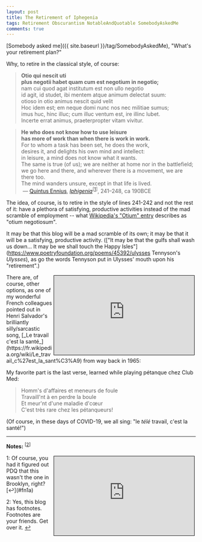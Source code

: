 ```yaml
---
layout: post
title: The Retirement of Iphegenia
tags: Retirement Obscurantism NotableAndQuotable SomebodyAskedMe
comments: true
---
```


[Somebody asked me]({{ site.baseurl }}/tag/SomebodyAskedMe), "What's your retirement plan?"  

Why, to retire in the classical style, of course:  
>__Otio qui nescit uti__  
>__plus negotii habet quam cum est negotium in negotio;__  
>nam cui quod agat institutum est non ullo negotio  
>id agit, id studet, ibi mentem atque animum delectat suum:  
>otioso in otio animus nescit quid velit  
>Hoc idem est; em neque domi nunc nos nec militiae sumus;  
>imus huc, hinc illuc; cum illuc ventum est, ire illinc lubet.  
>Incerte errat animus, praeterpropter vitam vivitur.  
  
>__He who does not know how to use leisure__  
>__has more of work than when there is work in work.__  
>For to whom a task has been set, he does the work,  
>desires it, and delights his own mind and intellect:  
>in leisure, a mind does not know what it wants.  
>The same is true (of us); we are neither at home nor in the battlefield;  
>we go here and there, and wherever there is a movement, we are there too.  
>The mind wanders unsure, except in that life is lived.  
&nbsp;&mdash; [Quintus Ennius](https://en.wikipedia.org/wiki/Ennius "Quintus Ennius"), [_Iphigenia_](https://en.wikipedia.org/wiki/Iphigenia "Iphegenia")<sup id="fn1a">[[1](#fn1)]</sup>, 241–248, ca 190BCE  

The idea, of course, is to retire in the style of lines 241-242 and not the rest of it:
have a plethora of satisfying, productive activities instead of the mad scramble of
employment -- what [Wikipedia's "Otium" entry](https://en.wikipedia.org/wiki/Otium "Otium")
describes as "otium negotiosum".  

It may be that this blog will be a mad scramble of its own; it may be that it will be a satisfying, productive activity.  (["It may be that the gulfs shall wash us down... It may be we shall touch the Happy Isles"](https://www.poetryfoundation.org/poems/45392/ulysses Tennyson's _Ulysses_), as go the words Tennyson put in Ulysses' mouth upon his "retirement".)  

<iframe width="373" height="210" src="https://www.youtube.com/embed/84vhdgqdubA" frameborder="0" allow="accelerometer; encrypted-media; gyroscope; picture-in-picture" allowfullscreen style="float: right; margin: 3px 3px 3px 3px; border: 1px solid #000000;"></iframe>
There are, of course, other options, as one of my wonderful French colleagues pointed out
in Henri Salvador's brilliantly silly/sarcastic song, 
[_Le travail c'est la santé_](https://fr.wikipedia.org/wiki/Le_travail_c%27est_la_sant%C3%A9) 
from way back in 1965:  

My favorite part is the last verse, learned while playing pétanque chez Club Med:  
>Homm's d'affaires et meneurs de foule  
>Travaill'nt à en perdre la boule  
>Et meur'nt d'une maladie d'cœur  
>C'est très rare chez les pétanqueurs!  

(Of course, in these days of COVID-19, we all sing: "le _télé_ travail, c'est la santé!")  

---

__Notes:__ <sup id="fn2a">[[2](#fn2)]</sup>  

<iframe width="373" height="210" src="https://www.youtube.com/embed/Y05EGVYO-FQ" frameborder="0" allow="accelerometer; encrypted-media; gyroscope; picture-in-picture" allowfullscreen style="float: right; margin: 3px 3px 3px 3px; border: 1px solid #000000;"></iframe>
<a id="fn1">1</a>: Of course, you had it figured out PDQ that this wasn't the one in Brooklyn, right? [↩](#fn1a)  

<a id="fn2">2</a>: Yes, this blog has footnotes.  Footnotes are your friends.  Get over it. [↩](#fn2a)  
